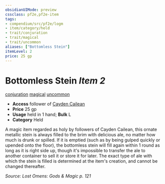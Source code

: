 ```yaml
---
obsidianUIMode: preview
cssclass: pf2e,pf2e-item
tags:
- compendium/src/pf2e/logm
- item/category/held
- trait/conjuration
- trait/magical
- trait/uncommon
aliases: ["Bottomless Stein"]
itemLevel: 2
price: 25 gp
---
```

# Bottomless Stein *Item 2*  
[conjuration](../../../rules/traits/conjuration.md)  [magical](../../../rules/traits/magical.md)  [uncommon](../../../rules/traits/uncommon.md)  

- **Access** follower of [Cayden Cailean](../../setting/deities/cayden-cailean.md)
- **Price** 25 gp
- **Usage** held in 1 hand; **Bulk** L
- **Category** Held

A magic item regarded as holy by followers of Cayden Cailean, this ornate metallic stein is always filled to the brim with delicious ale, no matter how much is drunk or spilled. If it is emptied (such as by being gulped quickly or upended onto the floor), the bottomless stein will fill again within 1 round as long as it is right side up, though it's impossible to transfer the ale to another container to sell it or store it for later. The exact type of ale with which the stein is filled is determined at the item's creation, and cannot be changed thereafter.

*Source: Lost Omens: Gods & Magic p. 121*